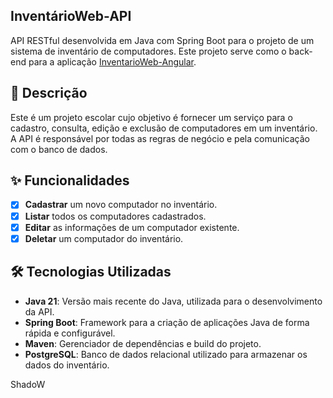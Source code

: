 ## InventárioWeb-API

API RESTful desenvolvida em Java com Spring Boot para o projeto de um sistema de inventário de computadores. Este projeto serve como o back-end para a aplicação [InventarioWeb-Angular](https://github.com/seu-usuario/seu-repositorio/tree/main/InventarioWeb-Angular).

## 📝 Descrição

Este é um projeto escolar cujo objetivo é fornecer um serviço para o cadastro, consulta, edição e exclusão de computadores em um inventário. A API é responsável por todas as regras de negócio e pela comunicação com o banco de dados.

## ✨ Funcionalidades

-   [x] **Cadastrar** um novo computador no inventário.
-   [x] **Listar** todos os computadores cadastrados.
-   [x] **Editar** as informações de um computador existente.
-   [x] **Deletar** um computador do inventário.

## 🛠️ Tecnologias Utilizadas

* **Java 21**: Versão mais recente do Java, utilizada para o desenvolvimento da API.
* **Spring Boot**: Framework para a criação de aplicações Java de forma rápida e configurável.
* **Maven**: Gerenciador de dependências e build do projeto.
* **PostgreSQL**: Banco de dados relacional utilizado para armazenar os dados do inventário.

ShadoW
